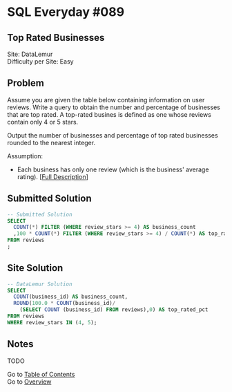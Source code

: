 # SQL Everyday \#089

## Top Rated Businesses

Site: DataLemur\
Difficulty per Site: Easy

## Problem

Assume you are given the table below containing information on user reviews. Write a query to obtain the number and percentage of businesses that are top rated. A top-rated busines is defined as one whose reviews contain only 4 or 5 stars.

Output the number of businesses and percentage of top rated businesses rounded to the nearest integer.

Assumption:

* Each business has only one review (which is the business' average rating). [[Full Description](https://datalemur.com/questions/sql-top-businesses)]

## Submitted Solution

```sql
-- Submitted Solution
SELECT
  COUNT(*) FILTER (WHERE review_stars >= 4) AS business_count
  ,100 * COUNT(*) FILTER (WHERE review_stars >= 4) / COUNT(*) AS top_rated_pct
FROM reviews
;
```

## Site Solution

```sql
-- DataLemur Solution 
SELECT 
  COUNT(business_id) AS business_count,
  ROUND(100.0 * COUNT(business_id)/
    (SELECT COUNT (business_id) FROM reviews),0) AS top_rated_pct
FROM reviews
WHERE review_stars IN (4, 5);
```

## Notes

TODO

Go to [Table of Contents](/README.md#contents)\
Go to [Overview](/README.md)
